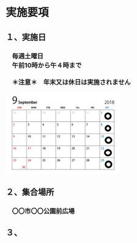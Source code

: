 # 実施要項
## １、実施日
### 　毎週土曜日<br>　午前10時から午４時まで<br><br>　＊注意＊　年末又は休日は実施されません
<img width="300px" alt="９月カレンダー" src="./2959.png">

## ２、集合場所
### 　〇〇市〇〇公園前広場

## ３、
